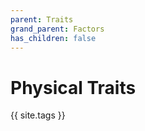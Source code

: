 ```yaml
---
parent: Traits
grand_parent: Factors
has_children: false
---
```


# Physical Traits

{{ site.tags }}

